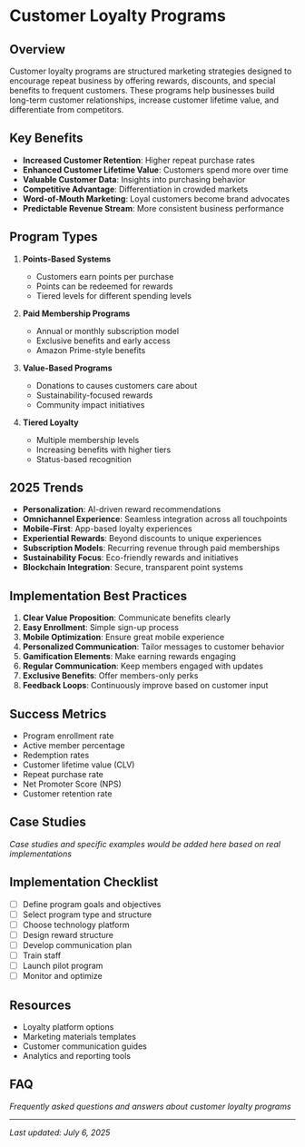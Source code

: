 # Customer Loyalty Programs

## Overview
Customer loyalty programs are structured marketing strategies designed to encourage repeat business by offering rewards, discounts, and special benefits to frequent customers. These programs help businesses build long-term customer relationships, increase customer lifetime value, and differentiate from competitors.

## Key Benefits
- **Increased Customer Retention**: Higher repeat purchase rates
- **Enhanced Customer Lifetime Value**: Customers spend more over time
- **Valuable Customer Data**: Insights into purchasing behavior
- **Competitive Advantage**: Differentiation in crowded markets
- **Word-of-Mouth Marketing**: Loyal customers become brand advocates
- **Predictable Revenue Stream**: More consistent business performance

## Program Types
1. **Points-Based Systems**
   - Customers earn points per purchase
   - Points can be redeemed for rewards
   - Tiered levels for different spending levels

2. **Paid Membership Programs**
   - Annual or monthly subscription model
   - Exclusive benefits and early access
   - Amazon Prime-style benefits

3. **Value-Based Programs**
   - Donations to causes customers care about
   - Sustainability-focused rewards
   - Community impact initiatives

4. **Tiered Loyalty**
   - Multiple membership levels
   - Increasing benefits with higher tiers
   - Status-based recognition

## 2025 Trends
- **Personalization**: AI-driven reward recommendations
- **Omnichannel Experience**: Seamless integration across all touchpoints
- **Mobile-First**: App-based loyalty experiences
- **Experiential Rewards**: Beyond discounts to unique experiences
- **Subscription Models**: Recurring revenue through paid memberships
- **Sustainability Focus**: Eco-friendly rewards and initiatives
- **Blockchain Integration**: Secure, transparent point systems

## Implementation Best Practices
1. **Clear Value Proposition**: Communicate benefits clearly
2. **Easy Enrollment**: Simple sign-up process
3. **Mobile Optimization**: Ensure great mobile experience
4. **Personalized Communication**: Tailor messages to customer behavior
5. **Gamification Elements**: Make earning rewards engaging
6. **Regular Communication**: Keep members engaged with updates
7. **Exclusive Benefits**: Offer members-only perks
8. **Feedback Loops**: Continuously improve based on customer input

## Success Metrics
- Program enrollment rate
- Active member percentage
- Redemption rates
- Customer lifetime value (CLV)
- Repeat purchase rate
- Net Promoter Score (NPS)
- Customer retention rate

## Case Studies
*Case studies and specific examples would be added here based on real implementations*

## Implementation Checklist
- [ ] Define program goals and objectives
- [ ] Select program type and structure
- [ ] Choose technology platform
- [ ] Design reward structure
- [ ] Develop communication plan
- [ ] Train staff
- [ ] Launch pilot program
- [ ] Monitor and optimize

## Resources
- Loyalty platform options
- Marketing materials templates
- Customer communication guides
- Analytics and reporting tools

## FAQ
*Frequently asked questions and answers about customer loyalty programs*

---
*Last updated: July 6, 2025*
